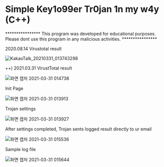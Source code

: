 # Simple Key1o99er Tr0jan 1n my w4y (C++)


**************** This program was developed for educational purposes. Please dont use this program in any malicious activities. **************** 


2020.08.14 Virustotal result

![KakaoTalk_20210331_013743298](https://user-images.githubusercontent.com/52993882/113025408-e2d19100-91c2-11eb-912a-26b0a8021409.jpg)

++) 2021.03.31 VirustTotal result

![화면 캡처 2021-03-31 014738](https://user-images.githubusercontent.com/52993882/113025809-52e01700-91c3-11eb-8208-f2b91088ce0b.png)




Init Page

![화면 캡처 2021-03-31 013913](https://user-images.githubusercontent.com/52993882/113025219-a867f400-91c2-11eb-95b0-9eddccfb62e8.png)




Trojan settings

![화면 캡처 2021-03-31 013927](https://user-images.githubusercontent.com/52993882/113026303-e1ed2f00-91c3-11eb-9604-7f9b7a801f21.png)




After settings completed, Trojan sents logged result directly to ur email

![화면 캡처 2021-03-31 015536](https://user-images.githubusercontent.com/52993882/113026775-6049d100-91c4-11eb-8332-2a963e199375.png)




Sample log file

![화면 캡처 2021-03-31 015644](https://user-images.githubusercontent.com/52993882/113026829-7192dd80-91c4-11eb-8865-6fa24b4d99bc.png)



